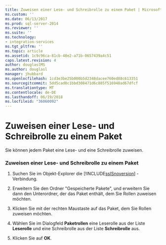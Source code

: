 ```yaml
---
title: Zuweisen einer Lese- und Schreibrolle zu einem Paket | Microsoft Docs
ms.custom: ''
ms.date: 06/13/2017
ms.prod: sql-server-2014
ms.reviewer: ''
ms.suite: ''
ms.technology:
- integration-services
ms.tgt_pltfrm: ''
ms.topic: article
ms.assetid: 1c9c96ca-81cb-48e2-a71b-0657439a4c51
caps.latest.revision: 4
author: douglaslMS
ms.author: douglasl
manager: jhubbard
ms.openlocfilehash: 1cd3e3be25b000b5d2348dacee760ed88c613351
ms.sourcegitcommit: 5dd5cad0c1bbd308471d6c885f516948ad67dfcf
ms.translationtype: MT
ms.contentlocale: de-DE
ms.lasthandoff: 06/19/2018
ms.locfileid: "36060092"
---
```

# <a name="assign-a-reader-and-writer-role-to-a-package"></a>Zuweisen einer Lese- und Schreibrolle zu einem Paket
  Sie können jedem Paket eine Lese- und eine Schreibrolle zuweisen.  
  
### <a name="assign-a-reader-and-writer-role-to-a-package"></a>Zuweisen einer Lese- und Schreibrolle zu einem Paket  
  
1.  Suchen Sie im Objekt-Explorer die [!INCLUDE[ssISnoversion](../includes/ssisnoversion-md.md)] -Verbindung.  
  
2.  Erweitern Sie den Ordner "Gespeicherte Pakete", und erweitern Sie dann den Unterordner, der das Paket enthält, dem Sie Rollen zuweisen möchten.  
  
3.  Klicken Sie mit der rechten Maustaste auf das Paket, dem Sie Rollen zuweisen möchten.  
  
4.  Wählen Sie im Dialogfeld **Paketrollen** eine Leserolle aus der Liste **Leserolle** und eine Schreibrolle aus der Liste **Schreibrolle** aus.  
  
5.  Klicken Sie auf **OK**.  
  
  